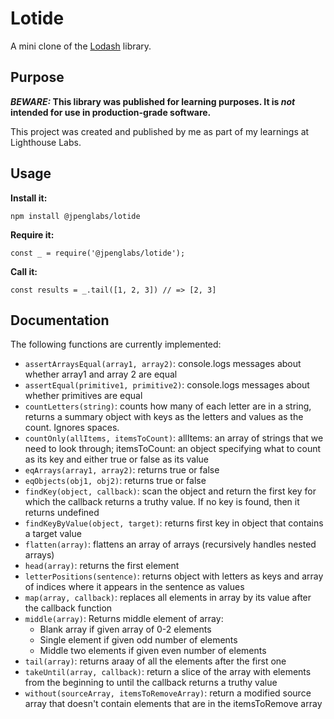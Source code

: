 # Lotide

A mini clone of the [Lodash](https://lodash.com) library.

## Purpose

**_BEWARE:_ This library was published for learning purposes. It is _not_ intended for use in production-grade software.**

This project was created and published by me as part of my learnings at Lighthouse Labs. 

## Usage

**Install it:**

`npm install @jpenglabs/lotide`

**Require it:**

`const _ = require('@jpenglabs/lotide');`

**Call it:**

`const results = _.tail([1, 2, 3]) // => [2, 3]`

## Documentation

The following functions are currently implemented:

* `assertArraysEqual(array1, array2)`: console.logs messages about whether array1 and array 2 are equal
* `assertEqual(primitive1, primitive2)`: console.logs messages about whether primitives are equal
* `countLetters(string)`: counts how many of each letter are in a string, returns a summary object with keys as the letters and values as the count. Ignores spaces.
* `countOnly(allItems, itemsToCount)`: allItems: an array of strings that we need to look through; itemsToCount: an object specifying what to count as its key and either true or false as its value
* `eqArrays(array1, array2)`: returns true or false
* `eqObjects(obj1, obj2)`: returns true or false
* `findKey(object, callback)`: scan the object and return the first key for which the callback returns a truthy value. If no key is found, then it returns undefined
* `findKeyByValue(object, target)`: returns first key in object that contains a target value
* `flatten(array)`: flattens an array of arrays (recursively handles nested arrays)
* `head(array)`: returns the first element
* `letterPositions(sentence)`: returns object with letters as keys and array of indices where it appears in the sentence as values
* `map(array, callback)`: replaces all elements in array by its value after the callback function
* `middle(array)`: Returns middle element of array:
  - Blank array if given array of 0-2 elements
  - Single element if given odd number of elements
  - Middle two elements if given even number of elements
* `tail(array)`: returns araay of all the elements after the first one
* `takeUntil(array, callback)`: return a slice of the array with elements from the beginning to until the callback returns a truthy value
* `without(sourceArray, itemsToRemoveArray)`: return a modified source array that doesn't contain elements that are in the itemsToRemove array